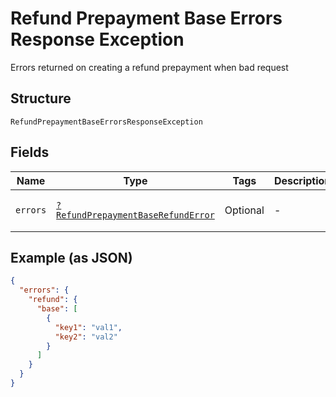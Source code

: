 
# Refund Prepayment Base Errors Response Exception

Errors returned on creating a refund prepayment when bad request

## Structure

`RefundPrepaymentBaseErrorsResponseException`

## Fields

| Name | Type | Tags | Description | Getter | Setter |
|  --- | --- | --- | --- | --- | --- |
| `errors` | [`?RefundPrepaymentBaseRefundError`](../../doc/models/refund-prepayment-base-refund-error.md) | Optional | - | getErrors(): ?RefundPrepaymentBaseRefundError | setErrors(?RefundPrepaymentBaseRefundError errors): void |

## Example (as JSON)

```json
{
  "errors": {
    "refund": {
      "base": [
        {
          "key1": "val1",
          "key2": "val2"
        }
      ]
    }
  }
}
```

